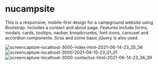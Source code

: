 # nucampsite

This is a responsive, mobile-first design for a campground website using Bootstrap. Includes a contact and about page. Features include forms, modals, cards, tooltips, navbar, breadcrumbs, font icons, carousel and accordion components. Scss and some basic jQuery is also used.

![screencapture-localhost-3000-index-html-2021-06-14-23_35_56](https://user-images.githubusercontent.com/73765884/122152100-bf67cb00-ce2e-11eb-81c4-d9a33dcb7a2a.png) <br>
![screencapture-localhost-3000-2021-06-15-23_01_01](https://user-images.githubusercontent.com/73765884/122152278-0950b100-ce2f-11eb-8ed4-79c97518a90f.png) <br>
![screencapture-localhost-3000-contactus-html-2021-06-14-23_36_39](https://user-images.githubusercontent.com/73765884/122152638-9562d880-ce2f-11eb-8f4e-15a6f241093d.png)
